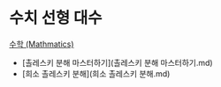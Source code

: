 # 수치 선형 대수
[수학 (Mathmatics)](../index.md)

- [촐레스키 분해 마스터하기](촐레스키 분해 마스터하기.md)
- [희소 촐레스키 분해](희소 촐레스키 분해.md)
